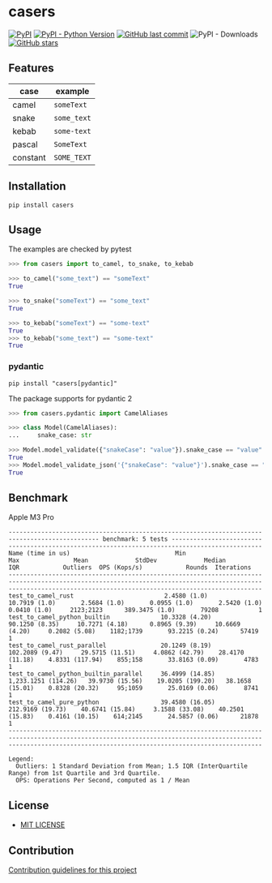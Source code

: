 # casers

[![PyPI](https://img.shields.io/pypi/v/casers)](https://pypi.org/project/casers/)
[![PyPI - Python Version](https://img.shields.io/pypi/pyversions/casers)](https://www.python.org/downloads/)
[![GitHub last commit](https://img.shields.io/github/last-commit/daxartio/casers)](https://github.com/daxartio/casers)
![PyPI - Downloads](https://img.shields.io/pypi/dm/casers)
[![GitHub stars](https://img.shields.io/github/stars/daxartio/casers?style=social)](https://github.com/daxartio/casers)

## Features

| case     | example     |
|----------|-------------|
| camel    | `someText`  |
| snake    | `some_text` |
| kebab    | `some-text` |
| pascal   | `SomeText`  |
| constant | `SOME_TEXT` |

## Installation

```
pip install casers
```

## Usage

The examples are checked by pytest

```python
>>> from casers import to_camel, to_snake, to_kebab

>>> to_camel("some_text") == "someText"
True

>>> to_snake("someText") == "some_text"
True

>>> to_kebab("someText") == "some-text"
True
>>> to_kebab("some_text") == "some-text"
True

```

### pydantic

```
pip install "casers[pydantic]"
```

The package supports for pydantic 2

```python
>>> from casers.pydantic import CamelAliases

>>> class Model(CamelAliases):
...     snake_case: str

>>> Model.model_validate({"snakeCase": "value"}).snake_case == "value"
True
>>> Model.model_validate_json('{"snakeCase": "value"}').snake_case == "value"
True

```

## Benchmark

Apple M3 Pro

```
----------------------------------------------------------------------------------------------- benchmark: 5 tests -----------------------------------------------------------------------------------------------
Name (time in us)                             Min                   Max               Mean             StdDev             Median               IQR            Outliers  OPS (Kops/s)            Rounds  Iterations
------------------------------------------------------------------------------------------------------------------------------------------------------------------------------------------------------------------
test_to_camel_rust                         2.4580 (1.0)         10.7919 (1.0)       2.5684 (1.0)       0.0955 (1.0)       2.5420 (1.0)      0.0410 (1.0)     2123;2123      389.3475 (1.0)       79208           1
test_to_camel_python_builtin              10.3328 (4.20)        90.1250 (8.35)     10.7271 (4.18)      0.8965 (9.39)     10.6669 (4.20)     0.2082 (5.08)    1182;1739       93.2215 (0.24)      57419           1
test_to_camel_rust_parallel               20.1249 (8.19)       102.2089 (9.47)     29.5715 (11.51)     4.0862 (42.79)    28.4170 (11.18)    4.8331 (117.94)    855;158       33.8163 (0.09)       4783           1
test_to_camel_python_builtin_parallel     36.4999 (14.85)    1,233.1251 (114.26)   39.9730 (15.56)    19.0205 (199.20)   38.1658 (15.01)    0.8328 (20.32)     95;1059       25.0169 (0.06)       8741           1
test_to_camel_pure_python                 39.4580 (16.05)      212.9169 (19.73)    40.6741 (15.84)     3.1588 (33.08)    40.2501 (15.83)    0.4161 (10.15)    614;2145       24.5857 (0.06)      21878           1
------------------------------------------------------------------------------------------------------------------------------------------------------------------------------------------------------------------

Legend:
  Outliers: 1 Standard Deviation from Mean; 1.5 IQR (InterQuartile Range) from 1st Quartile and 3rd Quartile.
  OPS: Operations Per Second, computed as 1 / Mean
```

## License

* [MIT LICENSE](LICENSE)

## Contribution

[Contribution guidelines for this project](CONTRIBUTING.md)
